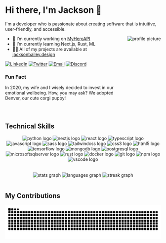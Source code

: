 # Hi there, I'm Jackson 👋

I'm a developer who is passionate about creating software that is intuitive, user-friendly, and accessible. 

<img src="https://i.imgur.com/20GrbL2.png" alt="profile picture" align="left" style="float: right; margin-left: 1rem; height: 250px" />
 

- 🔭 I’m currently working on [MyHeroAPI](https://github.com/jacksontbailey/MyHeroAPI)
- 🌱 I’m currently learning Next.js, Rust, ML
- 👨‍💻 All of my projects are available at [jacksonbailey.design](https://jacksonbailey.design)

[![LinkedIn](https://img.shields.io/badge/-Linkedin-informational?style=flat-square&logo=linkedin&logoColor=white)](https://www.linkedin.com/in/jackson95bailey/)
[![Twitter](https://img.shields.io/badge/-Twitter-informational?color=%231DA1F2&logo=Twitter&logoColor=white&style=flat-square)](https://twitter.com/pythonic_jax)
[![Email](https://img.shields.io/badge/-Email-informational?style=flat-square&color=8B89CC&logo=protonmail&logoColor=white)](mailto:bailey95jackson@protonmail.com)
[![Discord](https://img.shields.io/badge/-Discord-informational?&style=flat-square&color=5865F2&logo=discord&logoColor=white)](https://discordapp.com/users/664049735899938816)
### **Fun Fact**
In 2020, my wife and I wisely decided to invest in our emotional wellbeing. How, you may ask? We adopted Denver, our cute corgi puppy! 

<br clear="both">

## Technical Skills
 
<div align="center">
  <img src="https://cdn.jsdelivr.net/gh/devicons/devicon/icons/python/python-original.svg" height="35" width="47" alt="python logo"  />
  <img src="https://cdn.jsdelivr.net/gh/devicons/devicon/icons/nextjs/nextjs-original.svg" height="35" width="47" alt="nextjs logo"  />
  <img src="https://cdn.jsdelivr.net/gh/devicons/devicon/icons/react/react-original.svg" height="35" width="47" alt="react logo"  />
  <img src="https://cdn.jsdelivr.net/gh/devicons/devicon/icons/typescript/typescript-plain.svg" height="35" width="47" alt="typescript logo"  />
  <img src="https://cdn.jsdelivr.net/gh/devicons/devicon/icons/javascript/javascript-original.svg" height="35" width="47" alt="javascript logo"  />
  <img src="https://cdn.jsdelivr.net/gh/devicons/devicon/icons/sass/sass-original.svg" height="35" width="47" alt="sass logo"  />
  <img src="https://cdn.jsdelivr.net/gh/devicons/devicon/icons/tailwindcss/tailwindcss-original-wordmark.svg" height="35" width="47" alt="tailwindcss logo"  />
  <img src="https://cdn.jsdelivr.net/gh/devicons/devicon/icons/css3/css3-plain.svg" height="35" width="47" alt="css3 logo"  />
  <img src="https://cdn.jsdelivr.net/gh/devicons/devicon/icons/html5/html5-plain.svg" height="35" width="47" alt="html5 logo"  />
  <img src="https://cdn.jsdelivr.net/gh/devicons/devicon/icons/tensorflow/tensorflow-original.svg" height="35" width="47" alt="tensorflow logo"  />
  <img src="https://cdn.jsdelivr.net/gh/devicons/devicon/icons/mongodb/mongodb-original.svg" height="35" width="47" alt="mongodb logo"  />
  <img src="https://cdn.jsdelivr.net/gh/devicons/devicon/icons/postgresql/postgresql-original.svg" height="35" width="47" alt="postgresql logo"  />
  <img src="https://cdn.jsdelivr.net/gh/devicons/devicon/icons/microsoftsqlserver/microsoftsqlserver-plain.svg" height="35" width="47" alt="microsoftsqlserver logo"  />
  <img src="https://cdn.jsdelivr.net/gh/devicons/devicon/icons/rust/rust-plain.svg" height="35" width="47" alt="rust logo"  />
  <img src="https://cdn.jsdelivr.net/gh/devicons/devicon/icons/docker/docker-original.svg" height="35" width="47" alt="docker logo"  />
  <img src="https://cdn.jsdelivr.net/gh/devicons/devicon/icons/git/git-original.svg" height="35" width="47" alt="git logo"  />
  <img src="https://cdn.jsdelivr.net/gh/devicons/devicon/icons/npm/npm-original-wordmark.svg" height="35" width="47" alt="npm logo"  />
  <img src="https://cdn.jsdelivr.net/gh/devicons/devicon/icons/vscode/vscode-original.svg" height="35" width="47" alt="vscode logo"  />
</div>

<br clear="both">
<br clear="both">

<div align="center">
  <img src="https://github-readme-stats.vercel.app/api?username=jacksontbailey&hide_title=false&hide_rank=false&show_icons=true&include_all_commits=true&count_private=true&disable_animations=false&theme=tokyonight&locale=en&hide_border=true" height="150" alt="stats graph"  />
  <img src="https://github-readme-stats.vercel.app/api/top-langs?username=jacksontbailey&locale=en&hide_title=false&layout=compact&card_width=320&langs_count=6&theme=tokyonight&hide_border=true" height="150" alt="languages graph"  />
  <img src="https://streak-stats.demolab.com?user=jacksontbailey&locale=en&mode=weekly&theme=tokyonight&hide_border=true&border_radius=5" height="150" alt="streak graph"  />
</div>

<br clear="both">

## My Contributions

<div align="center" width="100%">
 <picture style="display: block; margin: auto;">
   <source media="(prefers-color-scheme: dark)" srcset="https://github.com/jacksontbailey/jacksontbailey/blob/output/github-contribution-grid-snake-dark.svg">
   <source media="(prefers-color-scheme: light)" srcset="https://github.com/jacksontbailey/jacksontbailey/blob/output/github-contribution-grid-snake.svg">
   <img alt="github contribution grid snake animation" src="https://github.com/jacksontbailey/jacksontbailey/blob/output/github-contribution-grid-snake.svg">
 </picture>
</div>
